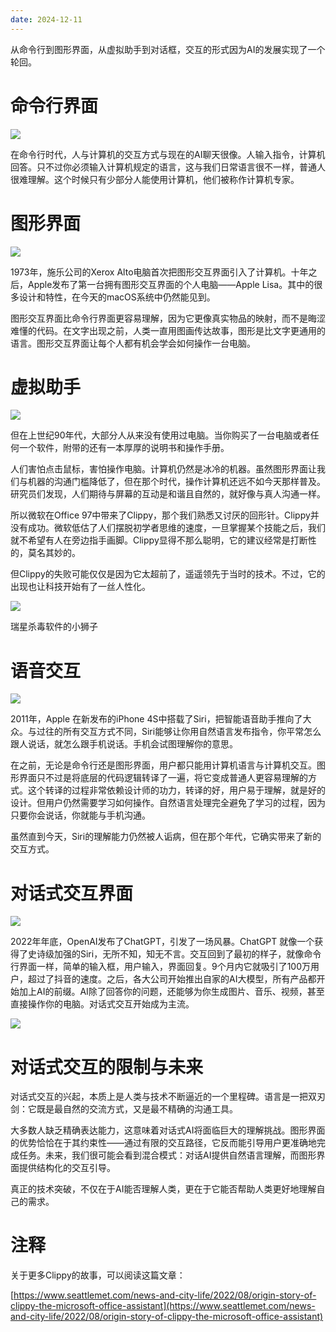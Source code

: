 ```yaml
---
date: 2024-12-11
---
```



从命令行到图形界面，从虚拟助手到对话框，交互的形式因为AI的发展实现了一个轮回。

# 命令行界面

![](https://lex-img-p.s3.us-west-2.amazonaws.com/img/adc2fb94-db1a-4312-b194-8af9208fab29-RackMultipart20241209-137-hx0dgs.png)

在命令行时代，人与计算机的交互方式与现在的AI聊天很像。人输入指令，计算机回答。只不过你必须输入计算机规定的语言，这与我们日常语言很不一样，普通人很难理解。这个时候只有少部分人能使用计算机，他们被称作计算机专家。

# 图形界面

![](https://lex-img-p.s3.us-west-2.amazonaws.com/img/feaf5874-a087-465a-b235-ef475d97ee14-RackMultipart20241209-164-wwbgcu.png)

1973年，施乐公司的Xerox Alto电脑首次把图形交互界面引入了计算机。十年之后，Apple发布了第一台拥有图形交互界面的个人电脑——Apple Lisa。其中的很多设计和特性，在今天的macOS系统中仍然能见到。

图形交互界面比命令行界面更容易理解，因为它更像真实物品的映射，而不是晦涩难懂的代码。在文字出现之前，人类一直用图画传达故事，图形是比文字更通用的语言。图形交互界面让每个人都有机会学会如何操作一台电脑。

# 虚拟助手

![](https://lex-img-p.s3.us-west-2.amazonaws.com/img/f0f7b6cf-5e84-47d7-aac7-7b14018e3fc9-RackMultipart20241209-125-rwde7q.png)

但在上世纪90年代，大部分人从来没有使用过电脑。当你购买了一台电脑或者任何一个软件，附带的还有一本厚厚的说明书和操作手册。

人们害怕点击鼠标，害怕操作电脑。计算机仍然是冰冷的机器。虽然图形界面让我们与机器的沟通门槛降低了，但在那个时代，操作计算机还远不如今天那样普及。研究员们发现，人们期待与屏幕的互动是和谐且自然的，就好像与真人沟通一样。

所以微软在Office 97中带来了Clippy，那个我们熟悉又讨厌的回形针。Clippy并没有成功。微软低估了人们摆脱初学者思维的速度，一旦掌握某个技能之后，我们就不希望有人在旁边指手画脚。Clippy显得不那么聪明，它的建议经常是打断性的，莫名其妙的。

但Clippy的失败可能仅仅是因为它太超前了，遥遥领先于当时的技术。不过，它的出现也让科技开始有了一丝人性化。

![](https://lex-img-p.s3.us-west-2.amazonaws.com/img/fd6c8da6-fd6b-4341-bf62-2d7fc7c8cf73-RackMultipart20241209-198-kn1n7f.png)

瑞星杀毒软件的小狮子

# 语音交互

![](https://lex-img-p.s3.us-west-2.amazonaws.com/img/a050cb5f-124a-4379-ad29-cb13ad9f2e50-RackMultipart20241210-156-5prpaq.png)

2011年，Apple 在新发布的iPhone 4S中搭载了Siri，把智能语音助手推向了大众。与过往的所有交互方式不同，Siri能够让你用自然语言发布指令，你平常怎么跟人说话，就怎么跟手机说话。手机会试图理解你的意思。

在之前，无论是命令行还是图形界面，用户都只能用计算机语言与计算机交互。图形界面只不过是将底层的代码逻辑转译了一遍，将它变成普通人更容易理解的方式。这个转译的过程非常依赖设计师的功力，转译的好，用户易于理解，就是好的设计。但用户仍然需要学习如何操作。自然语言处理完全避免了学习的过程，因为只要你会说话，你就能与手机沟通。

虽然直到今天，Siri的理解能力仍然被人诟病，但在那个年代，它确实带来了新的交互方式。

# 对话式交互界面

![](https://lex-img-p.s3.us-west-2.amazonaws.com/img/45419eff-e3df-420b-b72e-75359bd49835-RackMultipart20241209-124-kq1ar1.png)

2022年年底，OpenAI发布了ChatGPT，引发了一场风暴。ChatGPT 就像一个获得了史诗级加强的Siri，无所不知，知无不言。交互回到了最初的样子，就像命令行界面一样，简单的输入框，用户输入，界面回复。9个月内它就吸引了100万用户，超过了抖音的速度。之后，各大公司开始推出自家的AI大模型，所有产品都开始加上AI的前缀。AI除了回答你的问题，还能够为你生成图片、音乐、视频，甚至直接操作你的电脑。对话式交互开始成为主流。

![](https://lex-img-p.s3.us-west-2.amazonaws.com/img/ada9a0d1-706d-4956-b3f3-79e932650d99-RackMultipart20241210-168-6snnhe.jpeg)

# 对话式交互的限制与未来

对话式交互的兴起，本质上是人类与技术不断逼近的一个里程碑。语言是一把双刃剑：它既是最自然的交流方式，又是最不精确的沟通工具。

大多数人缺乏精确表达能力，这意味着对话式AI将面临巨大的理解挑战。图形界面的优势恰恰在于其约束性——通过有限的交互路径，它反而能引导用户更准确地完成任务。未来，我们很可能会看到混合模式：对话AI提供自然语言理解，而图形界面提供结构化的交互引导。

真正的技术突破，不仅在于AI能否理解人类，更在于它能否帮助人类更好地理解自己的需求。

# 注释

关于更多Clippy的故事，可以阅读这篇文章：

[https://www.seattlemet.com/news-and-city-life/2022/08/origin-story-of-clippy-the-microsoft-office-assistant](https://www.seattlemet.com/news-and-city-life/2022/08/origin-story-of-clippy-the-microsoft-office-assistant)